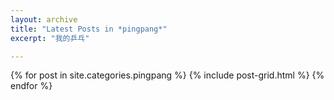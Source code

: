 ```yaml
---
layout: archive
title: "Latest Posts in *pingpang*"
excerpt: "我的乒乓"

---
```


<div class="tiles">
{% for post in site.categories.pingpang %}
	{% include post-grid.html %}
{% endfor %}
</div><!-- /.tiles -->
